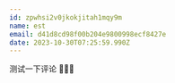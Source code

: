 ```yaml
---
id: zpwhsi2v0jkokjitah1mqy9m
name: est
email: d41d8cd98f00b204e9800998ecf8427e
date: 2023-10-30T07:25:59.990Z
---
```

测试一下评论  🤦🏼‍♂️
